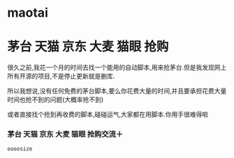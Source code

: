 # maotai
# 茅台 天猫 京东 大麦 猫眼 抢购

 很久之前,我花一个月的时间去找一个能用的自动脚本,用来抢茅台.但是我发现网上所有开源的项目,不是停止更新就是删库.

 所以我想说,没有任何免费的茅台脚本,要么你花费大量的时间,并且要承担花费大量时间也抢不到的问题(大概率抢不到)

 或者直接找个抢到再收费的脚本,碰碰运气,大家都在用脚本.你用手很难得啦

### 茅台 天猫 京东 大麦 猫眼 抢购交流＋
```
oooosize
```
